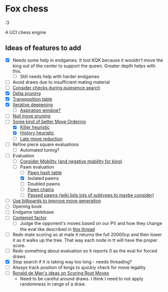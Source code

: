 # Fox chess
:3

A UCI chess engine

## Ideas of features to add
- [x] Needs some help in endgames. It lost KQK because it wouldn't move the king out of the center to support the queen. Greater depth helps with this.
  - [ ] Still needs help with harder endgames
- [ ] Avoid draws due to insufficient mating material
- [ ] [Consider checks during quiesence search](https://www.chessprogramming.org/Quiescence_Search#Checks)
- [x] [Delta pruning](https://www.chessprogramming.org/Delta_Pruning)
- [x] [Transposition table](https://www.chessprogramming.org/Transposition_Table)
- [x] [Iterative deepening](https://www.chessprogramming.org/Iterative_Deepening)
  - [ ] [Aspiration window?](https://www.chessprogramming.org/Aspiration_Windows)
- [ ] [Null move pruning](https://www.chessprogramming.org/Null_Move_Pruning)
- [ ] [Some kind of better Move Ordering](https://www.chessprogramming.org/Move_Ordering)
  - [x] [Killer heuristic](https://www.chessprogramming.org/Killer_Heuristic)
  - [x] [History heuristic](https://www.chessprogramming.org/History_Heuristic)
  - [ ] [Late move reduction](https://www.chessprogramming.org/Late_Move_Reductions)
- [ ] Refine piece square evaluations
  - [ ] Automated tuning?
- [ ] Evaluation
  - [ ] [Consider Mobility (and negative mobility for king)](https://www.chessprogramming.org/Mobility)
  - [ ] Pawn evaluation
    - [ ] [Pawn hash table](https://www.chessprogramming.org/Pawn_Hash_Table)
    - [x] Isolated pawns
    - [ ] Doubled pawns
    - [ ] [Pawn chains](https://www.chessprogramming.org/Connected_Pawns)
    - [ ] [Passed pawns (wiki lists lots of subtypes to maybe consider)](https://www.chessprogramming.org/Passed_Pawn)
- [ ] [Use bitboards to improve move generation](https://www.chessprogramming.org/Bitboards)
- [ ] Opening book
- [ ] Endgame tablebase
- [ ] [Contempt factor](https://www.chessprogramming.org/Contempt_Factor)
  - [ ] Judge the opponent's moves based on our PV and how they change the eval like described in [this thread](https://www.talkchess.com/forum/viewtopic.php?p=531133#p531133)
- [ ] Redo mate scoring so at mate it returns the full 20000cp and then lower it as it walks up the tree. That way each node in tt will have the proper score.
- [ ] Redo something about evaluation so it reports 0 as the eval for forced draws
- [x] Stop search if it is taking way too long - needs threading?
- [ ] Always track position of kings to quickly check for move legality
- [ ] [Ronald de Man's ideas on Scoring Root Moves](https://www.chessprogramming.org/Ronald_de_Man#ScoringRootMoves)
  - Need to be careful around draws. I think I need to not apply randomness in range of a draw.
